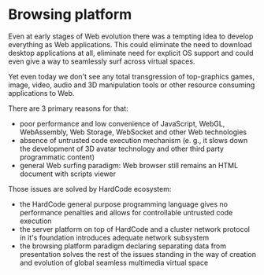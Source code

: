 Browsing platform
=================

Even at early stages of Web evolution there was a tempting idea to develop everything as Web applications.
This could eliminate the need to download desktop applications at all, eliminate need for explicit OS support and
could even give a way to seamlessly surf across virtual spaces.

Yet even today we don't see any total transgression of top-graphics games, image, video, audio and 3D manipulation tools or
other resource consuming applications to Web.

There are 3 primary reasons for that:
- poor performance and low convenience of JavaScript, WebGL, WebAssembly, Web Storage, WebSocket and other Web technologies
- absence of untrusted code execution mechanism (e. g., it slows down the development of 3D avatar technology and other third party programmatic content)
- general Web surfing paradigm: Web browser still remains an HTML document with scripts viewer 

Those issues are solved by HardCode ecosystem:
- the HardCode general purpose programming language gives no performance penalties and allows for controllable untrusted code execution
- the server platform on top of HardCode and a cluster network protocol in it's foundation introduces adequate network subsystem
- the browsing platform paradigm declaring separating data from presentation solves the rest of the issues
  standing in the way of creation and evolution of global seamless multimedia virtual space
